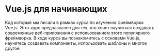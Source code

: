 # Vue.js для начинающих

Код который мы писали в рамках курса по изучению фреймворка Vue.js. Этот курс предназначен для тех, кто хочет научиться создавать современные веб-приложения с использованием этого популярного фреймворка. В ходе курса вы познакомитесь с основами Vue.js, научитесь создавать компоненты, использовать шаблоны и многое другое.